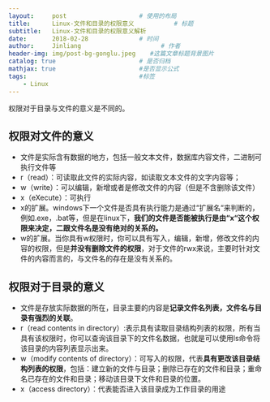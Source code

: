```yaml
---
layout:     post                    # 使用的布局
title:      Linux-文件和目录的权限意义           # 标题 
subtitle:   Linux-文件和目录的权限意义解析 
date:       2018-02-28              # 时间
author:     Jinliang                      # 作者
header-img: img/post-bg-gonglu.jpeg    #这篇文章标题背景图片
catalog: true                       # 是否归档
mathjax: true                       #是否显示公式
tags:                               #标签
    - Linux
---
```


权限对于目录与文件的意义是不同的。

## 权限对文件的意义 ##

 - 文件是实际含有数据的地方，包括一般文本文件，数据库内容文件，二进制可执行文件等
 - r（read）：可读取此文件的实际内容，如读取文本文件的文字内容等；
 - w（write）：可以编辑，新增或者是修改文件的内容（但是不含删除该文件）
 - x（eXecute）：可执行
 - x的扩展。windows下一个文件是否具有执行能力是通过“扩展名“来判断的，例如.exe，.bat等，但是在linux下，**我们的文件是否能被执行是由“x“这个权限来决定，二跟文件名是没有绝对的关系的。**
 - w的扩展。当你具有w权限时，你可以具有写入，编辑，新增，修改文件的内容的权限，但是**并没有删除文件的权限**，对于文件的rwx来说，主要时针对文件的内容而言的，与文件名的存在是没有关系的。

## 权限对于目录的意义 ##

 - 文件是存放实际数据的所在，目录主要的内容是**记录文件名列表，文件名与目录有强烈的关联**。
 - r（read contents in directory）:表示具有读取目录结构列表的权限，所有当具有该权限时，你可以查询该目录下的文件名数据，也就是可以使用ls命令将该目录的内容列表显示出来。
 - w（modify contents of directory）：可写入的权限，代表**具有更改该目录结构列表的权限**，包括：建立新的文件与目录；删除已存在的文件和目录；重命名已存在的文件和目录；移动该目录下文件和目录的位置。
 - x（access directory）：代表能否进入该目录成为工作目录的用途